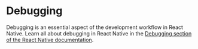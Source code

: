 # Debugging

Debugging is an essential aspect of the development workflow in React Native. Learn all about debugging in React Native in the [Debugging section of the React Native documentation](https://reactnative.dev/docs/debugging).